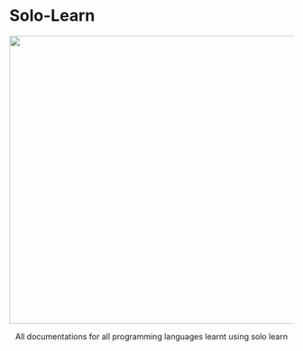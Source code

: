 # Solo-Learn

<p align="center">
 <img width = "512" src = "https://upload.wikimedia.org/wikipedia/commons/thumb/5/53/SoloLearn_logo.svg/512px-SoloLearn_logo.svg.png">
</p>

<p align="center">
All documentations for all programming languages learnt using solo learn
</p>



